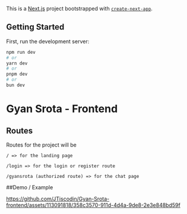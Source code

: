This is a [Next.js](https://nextjs.org/) project bootstrapped with [`create-next-app`](https://github.com/vercel/next.js/tree/canary/packages/create-next-app).

## Getting Started

First, run the development server:

```bash
npm run dev
# or
yarn dev
# or
pnpm dev
# or
bun dev
```


# Gyan Srota - Frontend




## Routes

Routes for the project will be 

```
/ => for the landing page

/login => for the login or register route

/gyansrota (authorized route) => for the chat page
```

##Demo / Example

https://github.com/JTiscodin/Gyan-Srota-frontend/assets/113091818/358c3570-911d-4d4a-9de8-2e3e848bd59f

